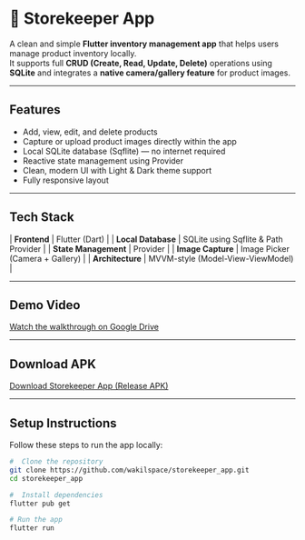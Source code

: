 
# 🏪 Storekeeper App

A clean and simple **Flutter inventory management app** that helps users manage product inventory locally.  
It supports full **CRUD (Create, Read, Update, Delete)** operations using **SQLite** and integrates a **native camera/gallery feature** for product images.  

---

##  Features

-  Add, view, edit, and delete products  
-  Capture or upload product images directly within the app  
-  Local SQLite database (Sqflite) — no internet required  
-  Reactive state management using Provider  
-  Clean, modern UI with Light & Dark theme support  
-  Fully responsive layout

---

##  Tech Stack

| **Frontend** | Flutter (Dart) |
| **Local Database** | SQLite using Sqflite & Path Provider |
| **State Management** | Provider |
| **Image Capture** | Image Picker (Camera + Gallery) |
| **Architecture** | MVVM-style (Model-View-ViewModel) |

---

##  Demo Video
[Watch the walkthrough on Google Drive](https://drive.google.com/file/d/1O76ouBtaQcZkw6euZLBUI_5vlCWZdBVY/view?usp=sharing)

---

## Download APK

[Download Storekeeper App (Release APK)](https://github.com/wakilspace/storekeeper_app/releases/download/v1.0.0/app-release.apk)

---

## Setup Instructions

Follow these steps to run the app locally:

```bash
#  Clone the repository
git clone https://github.com/wakilspace/storekeeper_app.git
cd storekeeper_app

#  Install dependencies
flutter pub get

# Run the app
flutter run

